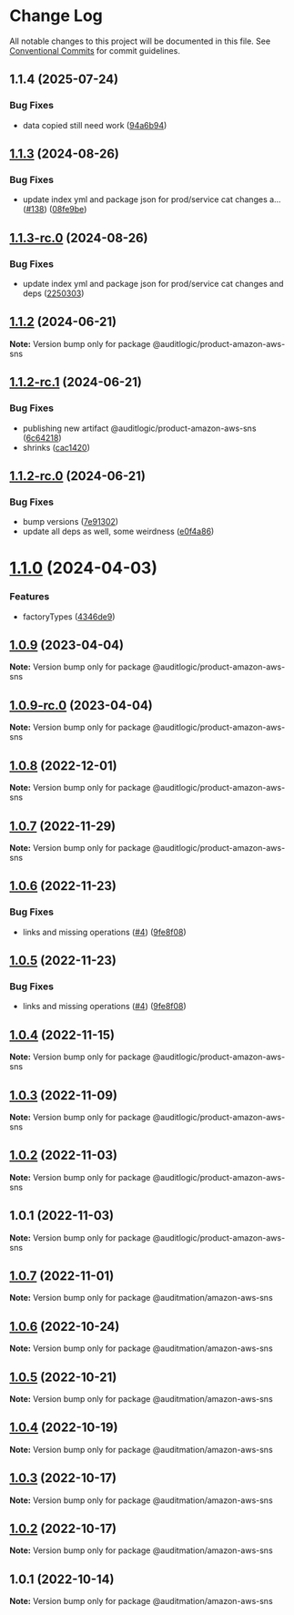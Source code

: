 # Change Log

All notable changes to this project will be documented in this file.
See [Conventional Commits](https://conventionalcommits.org) for commit guidelines.

## 1.1.4 (2025-07-24)


### Bug Fixes

* data copied still need work ([94a6b94](https://github.com/zerobias-org/product/commit/94a6b942fb0516367548599d739529536132755a))





## [1.1.3](https://github.com/auditlogic/product/compare/@auditlogic/product-amazon-aws-sns@1.1.2...@auditlogic/product-amazon-aws-sns@1.1.3) (2024-08-26)


### Bug Fixes

* update index yml and package json for prod/service cat changes a… ([#138](https://github.com/auditlogic/product/issues/138)) ([08fe9be](https://github.com/auditlogic/product/commit/08fe9beb1c8457462a19bc69caa02e6212d97e1a))





## [1.1.3-rc.0](https://github.com/auditlogic/product/compare/@auditlogic/product-amazon-aws-sns@1.1.2...@auditlogic/product-amazon-aws-sns@1.1.3-rc.0) (2024-08-26)


### Bug Fixes

* update index yml and package json for prod/service cat changes and deps ([2250303](https://github.com/auditlogic/product/commit/225030363a363608240135b7ebed386b28f01e4b))





## [1.1.2](https://github.com/auditlogic/product/compare/@auditlogic/product-amazon-aws-sns@1.1.2-rc.1...@auditlogic/product-amazon-aws-sns@1.1.2) (2024-06-21)

**Note:** Version bump only for package @auditlogic/product-amazon-aws-sns





## [1.1.2-rc.1](https://github.com/auditlogic/product/compare/@auditlogic/product-amazon-aws-sns@1.1.2-rc.0...@auditlogic/product-amazon-aws-sns@1.1.2-rc.1) (2024-06-21)


### Bug Fixes

* publishing new artifact @auditlogic/product-amazon-aws-sns ([6c64218](https://github.com/auditlogic/product/commit/6c64218167e432ca7d3eb8c3549648544d2c2bac))
* shrinks ([cac1420](https://github.com/auditlogic/product/commit/cac14200fefcd8183ab69fe89a47bd3f70f563e9))





## [1.1.2-rc.0](https://github.com/auditlogic/product/compare/@auditlogic/product-amazon-aws-sns@1.1.0...@auditlogic/product-amazon-aws-sns@1.1.2-rc.0) (2024-06-21)


### Bug Fixes

* bump versions ([7e91302](https://github.com/auditlogic/product/commit/7e913023b8b312150ed7762c32fbbe616be71de5))
* update all deps as well, some weirdness ([e0f4a86](https://github.com/auditlogic/product/commit/e0f4a864714e2d3de6bbf3da014d5312fe53be2f))





# [1.1.0](https://github.com/auditlogic/product/compare/@auditlogic/product-amazon-aws-sns@1.0.9...@auditlogic/product-amazon-aws-sns@1.1.0) (2024-04-03)


### Features

* factoryTypes ([4346de9](https://github.com/auditlogic/product/commit/4346de92693aee892fccf725338ffc7b80ab182b))





## [1.0.9](https://github.com/auditlogic/product/compare/@auditlogic/product-amazon-aws-sns@1.0.8...@auditlogic/product-amazon-aws-sns@1.0.9) (2023-04-04)

**Note:** Version bump only for package @auditlogic/product-amazon-aws-sns





## [1.0.9-rc.0](https://github.com/auditlogic/product/compare/@auditlogic/product-amazon-aws-sns@1.0.8...@auditlogic/product-amazon-aws-sns@1.0.9-rc.0) (2023-04-04)

**Note:** Version bump only for package @auditlogic/product-amazon-aws-sns





## [1.0.8](https://github.com/auditlogic/product/compare/@auditlogic/product-amazon-aws-sns@1.0.7...@auditlogic/product-amazon-aws-sns@1.0.8) (2022-12-01)

**Note:** Version bump only for package @auditlogic/product-amazon-aws-sns





## [1.0.7](https://github.com/auditlogic/product/compare/@auditlogic/product-amazon-aws-sns@1.0.6...@auditlogic/product-amazon-aws-sns@1.0.7) (2022-11-29)

**Note:** Version bump only for package @auditlogic/product-amazon-aws-sns





## [1.0.6](https://github.com/auditlogic/product/compare/@auditlogic/product-amazon-aws-sns@1.0.4...@auditlogic/product-amazon-aws-sns@1.0.6) (2022-11-23)


### Bug Fixes

* links and missing operations ([#4](https://github.com/auditlogic/product/issues/4)) ([9fe8f08](https://github.com/auditlogic/product/commit/9fe8f08fe7c57fdb79f991ac35bd6ac2e7dcad38))





## [1.0.5](https://github.com/auditlogic/product/compare/@auditlogic/product-amazon-aws-sns@1.0.4...@auditlogic/product-amazon-aws-sns@1.0.5) (2022-11-23)


### Bug Fixes

* links and missing operations ([#4](https://github.com/auditlogic/product/issues/4)) ([9fe8f08](https://github.com/auditlogic/product/commit/9fe8f08fe7c57fdb79f991ac35bd6ac2e7dcad38))





## [1.0.4](https://github.com/auditlogic/product/compare/@auditlogic/product-amazon-aws-sns@1.0.3...@auditlogic/product-amazon-aws-sns@1.0.4) (2022-11-15)

**Note:** Version bump only for package @auditlogic/product-amazon-aws-sns





## [1.0.3](https://github.com/auditlogic/product/compare/@auditlogic/product-amazon-aws-sns@1.0.2...@auditlogic/product-amazon-aws-sns@1.0.3) (2022-11-09)

**Note:** Version bump only for package @auditlogic/product-amazon-aws-sns





## [1.0.2](https://github.com/auditlogic/product/compare/@auditlogic/product-amazon-aws-sns@1.0.1...@auditlogic/product-amazon-aws-sns@1.0.2) (2022-11-03)

**Note:** Version bump only for package @auditlogic/product-amazon-aws-sns





## 1.0.1 (2022-11-03)

**Note:** Version bump only for package @auditlogic/product-amazon-aws-sns





## [1.0.7](https://github.com/auditmation/store-content/compare/@auditmation/amazon-aws-sns@1.0.6...@auditmation/amazon-aws-sns@1.0.7) (2022-11-01)

**Note:** Version bump only for package @auditmation/amazon-aws-sns





## [1.0.6](https://github.com/auditmation/store-content/compare/@auditmation/amazon-aws-sns@1.0.5...@auditmation/amazon-aws-sns@1.0.6) (2022-10-24)

**Note:** Version bump only for package @auditmation/amazon-aws-sns





## [1.0.5](https://github.com/auditmation/store-content/compare/@auditmation/amazon-aws-sns@1.0.4...@auditmation/amazon-aws-sns@1.0.5) (2022-10-21)

**Note:** Version bump only for package @auditmation/amazon-aws-sns





## [1.0.4](https://github.com/auditmation/store-content/compare/@auditmation/amazon-aws-sns@1.0.3...@auditmation/amazon-aws-sns@1.0.4) (2022-10-19)

**Note:** Version bump only for package @auditmation/amazon-aws-sns





## [1.0.3](https://github.com/auditmation/store-content/compare/@auditmation/amazon-aws-sns@1.0.2...@auditmation/amazon-aws-sns@1.0.3) (2022-10-17)

**Note:** Version bump only for package @auditmation/amazon-aws-sns





## [1.0.2](https://github.com/auditmation/store-content/compare/@auditmation/amazon-aws-sns@1.0.1...@auditmation/amazon-aws-sns@1.0.2) (2022-10-17)

**Note:** Version bump only for package @auditmation/amazon-aws-sns





## 1.0.1 (2022-10-14)

**Note:** Version bump only for package @auditmation/amazon-aws-sns
